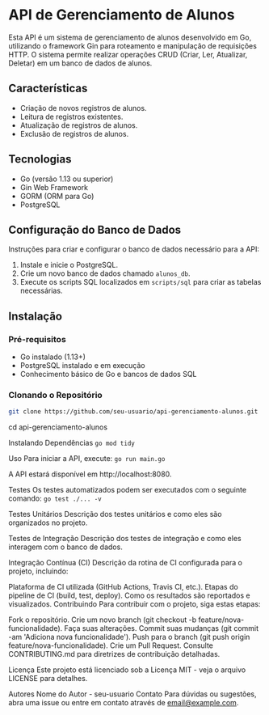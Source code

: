 # API de Gerenciamento de Alunos

Esta API é um sistema de gerenciamento de alunos desenvolvido em Go, utilizando o framework Gin para roteamento e manipulação de requisições HTTP. O sistema permite realizar operações CRUD (Criar, Ler, Atualizar, Deletar) em um banco de dados de alunos.

## Características

- Criação de novos registros de alunos.
- Leitura de registros existentes.
- Atualização de registros de alunos.
- Exclusão de registros de alunos.

## Tecnologias

- Go (versão 1.13 ou superior)
- Gin Web Framework
- GORM (ORM para Go)
- PostgreSQL

## Configuração do Banco de Dados

Instruções para criar e configurar o banco de dados necessário para a API:

1. Instale e inicie o PostgreSQL.
2. Crie um novo banco de dados chamado `alunos_db`.
3. Execute os scripts SQL localizados em `scripts/sql` para criar as tabelas necessárias.

## Instalação

### Pré-requisitos

- Go instalado (1.13+)
- PostgreSQL instalado e em execução
- Conhecimento básico de Go e bancos de dados SQL

### Clonando o Repositório

```bash
git clone https://github.com/seu-usuario/api-gerenciamento-alunos.git
```
cd api-gerenciamento-alunos

Instalando Dependências
```go mod tidy```

Uso
Para iniciar a API, execute:
```go run main.go```

A API estará disponível em http://localhost:8080.

Testes
Os testes automatizados podem ser executados com o seguinte comando:
```go test ./... -v```

Testes Unitários
Descrição dos testes unitários e como eles são organizados no projeto.

Testes de Integração
Descrição dos testes de integração e como eles interagem com o banco de dados.

Integração Contínua (CI)
Descrição da rotina de CI configurada para o projeto, incluindo:

Plataforma de CI utilizada (GitHub Actions, Travis CI, etc.).
Etapas do pipeline de CI (build, test, deploy).
Como os resultados são reportados e visualizados.
Contribuindo
Para contribuir com o projeto, siga estas etapas:

Fork o repositório.
Crie um novo branch (git checkout -b feature/nova-funcionalidade).
Faça suas alterações.
Commit suas mudanças (git commit -am 'Adiciona nova funcionalidade').
Push para o branch (git push origin feature/nova-funcionalidade).
Crie um Pull Request.
Consulte CONTRIBUTING.md para diretrizes de contribuição detalhadas.

Licença
Este projeto está licenciado sob a Licença MIT - veja o arquivo LICENSE para detalhes.

Autores
Nome do Autor - seu-usuario
Contato
Para dúvidas ou sugestões, abra uma issue ou entre em contato através de email@example.com.
